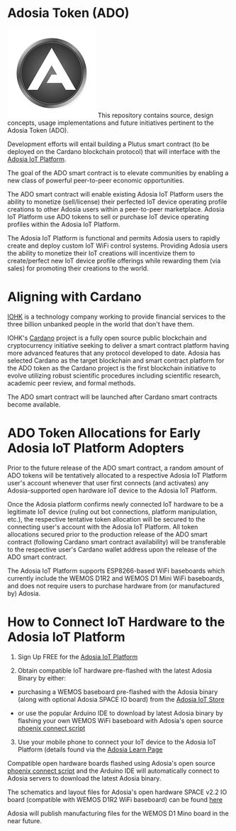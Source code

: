 # Adosia Token (ADO)

<img src='./images/adosia-icon-200.png' />
This repository contains source, design concepts, usage implementations and future initiatives pertinent to the Adosia Token (ADO).


Development efforts will entail building a Plutus smart contract (to be deployed on the Cardano blockchain protocol)
that will interface with the [Adosia IoT Platform](https://adosia.com).


The goal of the ADO smart contract is to elevate communities by enabling a new class of powerful peer-to-peer economic opportunities.


The ADO smart contract will enable existing Adosia IoT Platform users the ability to monetize (sell/license)
their perfected IoT device operating profile creations to other Adosia users within a peer-to-peer marketplace.
Adosia IoT Platform use ADO tokens to sell or purchase IoT device operating profiles within the Adosia IoT Platform.


The Adosia IoT Platform is functional and permits Adosia users to rapidly create and deploy custom IoT WiFi control systems.
Providing Adosia users the ability to monetize their IoT creations will incentivize them to create/perfect new IoT device profile offerings
while rewarding them (via sales) for promoting their creations to the world.


# Aligning with Cardano

[IOHK](https://iohk.io/about/) is a technology company working to provide financial services to the three billion unbanked people in the world that don't have them.

IOHK's [Cardano](https://www.cardano.org) project is a fully open source public blockchain and cryptocurrency initiative seeking to deliver a smart contract platform
having more advanced features that any protocol developed to date.  Adosia has selected Cardano as the target blockchain and smart contract platform for the ADO token as the Cardano project is the first
blockchain initiative to evolve utilizing robust scientific procedures including scientific research, academic peer review, and formal methods.

The ADO smart contract will be launched after Cardano smart contracts become available.


# ADO Token Allocations for Early Adosia IoT Platform Adopters

Prior to the future release of the ADO smart contract, a random amount of ADO tokens will be tentatively allocated to a respective
Adosia IoT Platform user's account whenever that user first connects (and activates) any Adosia-supported open hardware IoT device to the Adosia IoT Platform.


Once the Adosia platform confirms newly connected IoT hardware to be a legitimate IoT device (ruling out bot connections, platform manipulation, etc.),
the respective tentative token allocation will be secured to the connecting user's account with the Adosia IoT Platform. All token allocations secured prior to the production release
of the ADO smart contract (following Cardano smart contract availability) will be transferable to the respective user's Cardano wallet address upon the release of the ADO smart contract.


The Adosia IoT Platform supports ESP8266-based WiFi baseboards which currently include the WEMOS D1R2 and WEMOS D1 Mini WiFi baseboards,
and does not require users to purchase hardware from (or manufactured by) Adosia.


# How to Connect IoT Hardware to the Adosia IoT Platform

1. Sign Up FREE for the [Adosia IoT Platform](https://adosia.com)


2. Obtain compatible IoT hardware pre-flashed with the latest Adosia Binary by either:

  - purchasing a WEMOS baseboard pre-flashed with the Adosia binary (along with optional Adosia SPACE IO board) from the [Adosia IoT Store](https://adosia.io)
 
  - or use the popular Arduino IDE to download by latest Adosia binary by flashing your own WEMOS WiFi baseboard with Adosia's open source [phoenix connect script](https://github.com/adosia/adosia-iot/tree/master/SPACE_v2.2/adosia_phoenix)


3. Use your mobile phone to connect your IoT device to the Adosia IoT Platform (details found via the [Adosia Learn Page](https://adosia.com/faq)
  

Compatible open hardware boards flashed using Adosia's open source [phoenix connect script](https://github.com/adosia/adosia-iot/tree/master/SPACE_v2.2/adosia_phoenix) and the Arduino IDE will automatically connect to Adosia servers to download the latest Adosia binary.

The schematics and layout files for Adosia's open hardware SPACE v2.2 IO board (compatible with WEMOS D1R2 WiFi baseboard) can be found [here](https://github.com/adosia/adosia-iot/tree/master/SPACE_v2.2/hardware)

Adosia will publish manufacturing files for the WEMOS D1 Mino board in the near future.